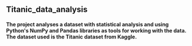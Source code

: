 ## Titanic_data_analysis 


#### The project analyses a dataset with statistical analysis and using Python's NumPy and Pandas libraries as tools for working with the data. The dataset used is the Titanic dataset from Kaggle.



 
